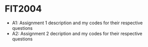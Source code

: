 # FIT2004

- A1: Assignment 1 description and my codes for their respective questions
- A2: Assignment 2 decription and my codes for their respective questions
